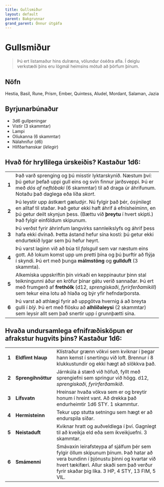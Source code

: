 ```yaml
---
title: Gullsmiður
layout: default
parent: Bakgrunnar
grand_parent: Önnur útgáfa
---
```


# Gullsmiður

> Þú ert listamaður hins dulræna, völundur óséðra afla. Í deiglu verkstæði þíns eru lögmál heimsins mótuð að þörfum þínum.

## Nöfn

Hestia, Basil, Rune, Prism, Ember, Quintess, Aludel, Mordant, Salaman, Jazia

## Byrjunarbúnaður

- 3d6 gullpeningar
- Vistir (3 skammtar)
- Lampi
- Olíukanna (6 skammtar)
- Nálahnífur (d6)
- Hlífðarhanskar (_lélegir_)

## Hvað fór hryllilega úrskeiðis? Kastaður 1d6:

|       |                                                                                                                                                                                                                                                         |
| ----- | ------------------------------------------------------------------------------------------------------------------------------------------------------------------------------------------------------------------------------------------------------- |
| **1** | Það varð sprenging og þú misstir lyktarskynið. Næstum því: þú getur þefað uppi gull eins og svín finnur jarðsveppi. Þú er með _dós af neftóbaki_ (6 skammtar) til að draga úr áhrifunum. Notaðu það daglega eða líða _skort_.                           |
| **2** | Þú leystir upp ástkært gæludýr. Nú fylgir það þér, ósýnilegt en alltaf til staðar. Það getur ekki haft áhrif á efnisheiminn, en þú getur deilt skynjun þess. (Bættu við **þreytu** í hvert skipti.) Það fylgir einföldum skipunum.                      |
| **3** | Þú verðst fyrir áhrinfum langvirks sannleikslyfs og áhrif þess hafa ekki dvínað. Þetta ástand hefur sína kosti: þú getur ekki endurtekið lygar sem þú hefur heyrt.                                                                                      |
| **4** | Þú varst laginn við að búa til _falsgull_ sem var næstum eins gott. Að lokum komst upp um pretti þína og þú þurftir að flýja í skyndi. Þú ert með þunga **málmstöng** og **gullduft** (3 skammta).                                                      |
| **5** | Alkemíska uppskriftin þín virkaði en keppinautur þinn stal teikningunni áður en kröfur þínar gátu verið sannaðar. Þú ert með frumgerð af **frethólk** (d12, _sprengiskaði_, _fyrirferðamikill_) sem tekur eina lotu að hlaða og býr yfir hefndarþorsta. |
| **6** | Þú varst að athlægi fyrir að uppgötva hvernig á að breyta gulli í _blý_. Þú ert með flösku að **alhliðaleysi** (2 skammtar) sem leysir allt sem það snertir upp í grunnþætti sína.  |



## Hvaða undursamlega efnifræðisköpun er afrakstur hugvits þíns? Kastaður 1d6:

|       |                    |                                                                                                                                                                                                                               |
| ----- | ------------------ | ----------------------------------------------------------------------------------------------------------------------------------------------------------------------------------------------------------------------------- |
| **1** | **Eldfimt hlaup**  | Klístraður grænn vökvi sem kviknar í þegar hann kemst í snertingu við loft. Brennur í 8 klukkustundir og ekki hægt að slökkva það.                                                                                            |
| **2** | **Sprengihnöttur** | Járnkúla á stærð við höfuð, fyllt með sprengiefni sem springur við högg. d12, _sprengiskaði_, _fyrirferðamikið_.                                                                                                              |
| **3** | **Lífsvatn**       | Hreinsar hvaða vökva sem er og breytir honum í hreint vant. Að drekka það endurheimtir 1d6 STY. 1 skammtur.                                                                                                                   |
| **4** | **Hermisteinn**    | Tekur upp stutta setningu sem hægt er að endurspila síðar.                                                                                                                                                                    |
| **5** | **Neistaduft**     | Kviknar hratt og auðveldlega í því. Gagnlegt til að kveikja eld eða sem íkveikjuefni. 3 skammtar.                                                                                                                             |
| **6** | **Smámenni**       | Smávaxin leirafsteypa af sjálfum þér sem fylgir öllum skipunum þínum. Það hatar að vera bundinn í þjónustu þinni og kvartar við hvert tækifæri. Allur skaði sem það verður fyrir skaðar þig líka. 3 HP, 4 STY, 13 FIM, 5 VIL. |